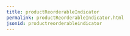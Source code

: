 ```yaml
---
title: productReorderableIndicator
permalink: productReorderableIndicator.html
jsonid: productreorderableindicator
---
```

